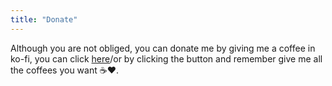 ```yaml
---
title: "Donate"
---
```

Although you are not obliged, you can donate me by giving me a coffee in ko-fi, you can click [here](https://ko-fi.com/kyb3rvizsla)/or by clicking the button and remember give me all the coffees you want :coffee::heart:.

<script type='text/javascript' src='https://storage.ko-fi.com/cdn/widget/Widget_2.js'></script><script type='text/javascript'>kofiwidget2.init('Buy me a coffe', '#8BD3E6', 'S6S86NIS0');kofiwidget2.draw();</script> 